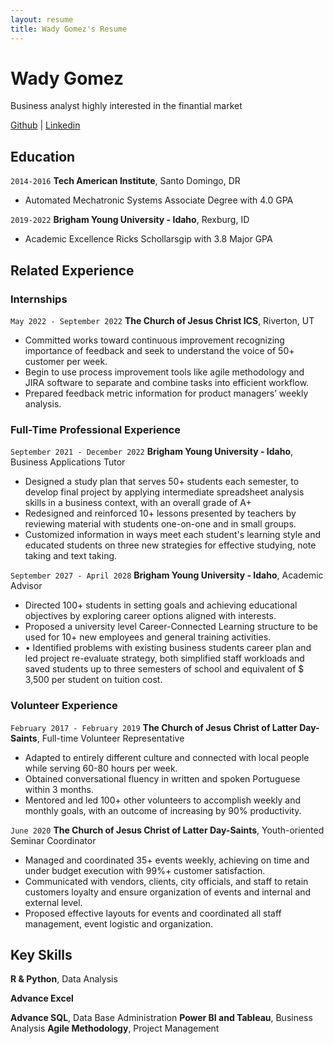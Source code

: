 ```yaml
---
layout: resume
title: Wady Gomez's Resume
---
```

# Wady Gomez
Business analyst highly interested in the finantial market

<div id="webaddress">
<a href="https://github.com/wadygmz">Github</a>
| <a href="https://www.linkedin.com/in/wadygmz/">Linkedin</a>
</div>

<!-- https://www.monique.tech/the-art-of-markdown -->


## Education

`2014-2016`
__Tech American Institute__, Santo Domingo, DR

- Automated Mechatronic Systems Associate Degree with 4.0 GPA

`2019-2022`
__Brigham Young University - Idaho__, Rexburg, ID

- Academic Excellence Ricks Schollarsgip with 3.8 Major GPA


## Related Experience

### Internships

`May 2022 - September 2022`
__The Church of Jesus Christ ICS__, Riverton, UT

- Committed works toward continuous improvement recognizing importance of feedback and seek to understand the voice of 50+ customer per week.
- Begin to use process improvement tools like agile methodology and JIRA software to separate and combine tasks into efficient workflow.
- Prepared feedback metric information for product managers’ weekly analysis.

### Full-Time Professional Experience

`September 2021 - December 2022`
__Brigham Young University - Idaho__, Business Applications Tutor

- Designed a study plan that serves 50+ students each semester, to develop final project by applying intermediate spreadsheet analysis skills in a business context, with an overall grade of A+
- Redesigned and reinforced 10+ lessons presented by teachers by reviewing material with students one-on-one and in small groups. 
- Customized information in ways meet each student's learning style and educated students on three new strategies for effective studying, note taking and text taking.

`September 2027 - April 2028`
__Brigham Young University - Idaho__, Academic Advisor

- Directed 100+ students in setting goals and achieving educational objectives by exploring career options aligned with interests.
- Proposed a university level Career-Connected Learning structure to be used for 10+ new employees and general training activities.
- •	Identified problems with existing business students career plan and led project re-evaluate strategy, both simplified staff workloads and saved students up to three semesters of school and equivalent of $ 3,500 per student on tuition cost.

### Volunteer Experience

`February 2017 - February 2019`
__The Church of Jesus Christ of Latter Day-Saints__, Full-time Volunteer Representative

- Adapted to entirely different culture and connected with local people while serving 60-80 hours per week.
- Obtained conversational fluency in written and spoken Portuguese within 3 months.
- Mentored and led 100+ other volunteers to accomplish weekly and monthly goals, with an outcome of increasing by 90% productivity.

`June 2020`
__The Church of Jesus Christ of Latter Day-Saints__, Youth-oriented Seminar Coordinator

- Managed and coordinated 35+ events weekly, achieving on time and under budget execution with 99%+ customer satisfaction.
- Communicated with vendors, clients, city officials, and staff to retain customers loyalty and ensure organization of events and internal and external level.
- Proposed effective layouts for events and coordinated all staff management, event logistic and organization.


## Key Skills

__R & Python__, Data Analysis 

__Advance Excel__

__Advance SQL__, Data Base Administration 
__Power BI and Tableau__, Business Analysis
__Agile Methodology__, Project Management




<!-- ### Footer

Last updated: Dec 9th, 2022 -->



